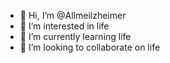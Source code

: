 - 👋 Hi, I’m @Allmeilzheimer
- 👀 I’m interested in life
- 🌱 I’m currently learning life
- 💞️ I’m looking to collaborate on life

<!---
Allmeilzheimer/Allmeilzheimer is a ✨ special ✨ repository because its `README.md` (this file) appears on your GitHub profile.
You can click the Preview link to take a look at your changes.
--->
